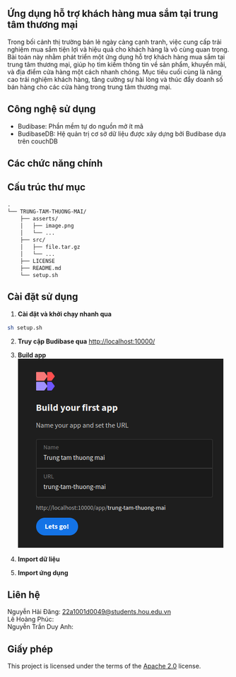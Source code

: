## Ứng dụng hỗ trợ khách hàng mua sắm tại trung tâm thương mại

Trong bối cảnh thị trường bán lẻ ngày càng cạnh tranh, việc cung cấp trải nghiệm mua sắm tiện lợi và hiệu quả cho khách hàng là vô cùng quan trọng. Bài toán này nhằm phát triển một ứng dụng hỗ trợ khách hàng mua sắm tại trung tâm thương mại, giúp họ tìm kiếm thông tin về sản phẩm, khuyến mãi, và địa điểm cửa hàng một cách nhanh chóng. Mục tiêu cuối cùng là nâng cao trải nghiệm khách hàng, tăng cường sự hài lòng và thúc đẩy doanh số bán hàng cho các cửa hàng trong trung tâm thương mại.

## Công nghệ sử dụng

- Budibase: Phần mềm tự do nguồn mở ít mã
- BudibaseDB: Hệ quản trị cơ sở dữ liệu được xây dựng bởi Budibase dựa trên couchDB

## Các chức năng chính

## Cấu trúc thư mục
```text
.
└── TRUNG-TAM-THUONG-MAI/
    ├── asserts/
    │   ├── image.png
    │   └── ...
    ├── src/
    │   ├── file.tar.gz
    │   └── ...
    ├── LICENSE
    ├── README.md
    └── setup.sh
```

## Cài đặt sử dụng

1. **Cài đặt và khởi chạy nhanh qua**
```bash
sh setup.sh
```

2. **Truy cập Budibase qua** <http://localhost:10000/>

3. **Build app**<br>
![Build Budibase app](./asserts/build-budibase-app.png)

4. **Import dữ liệu**

5. **Import ứng dụng**

## Liên hệ

Nguyễn Hải Đăng: 22a1001d0049@students.hou.edu.vn<br>
Lê Hoàng Phúc:<br>
Nguyễn Trần Duy Anh:<br> 

## Giấy phép

This project is licensed under the terms of the [Apache 2.0](LICENSE) license.